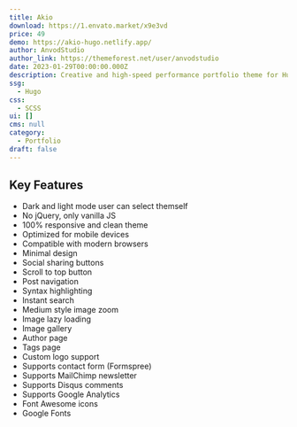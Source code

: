 ```yaml
---
title: Akio
download: https://1.envato.market/x9e3vd
price: 49
demo: https://akio-hugo.netlify.app/
author: AnvodStudio
author_link: https://themeforest.net/user/anvodstudio
date: 2023-01-29T00:00:00.000Z
description: Creative and high-speed performance portfolio theme for Hugo.
ssg:
  - Hugo
css:
  - SCSS
ui: []
cms: null
category:
  - Portfolio
draft: false
---
```

## Key Features

- Dark and light mode user can select themself
- No jQuery, only vanilla JS
- 100% responsive and clean theme
- Optimized for mobile devices
- Compatible with modern browsers
- Minimal design
- Social sharing buttons
- Scroll to top button
- Post navigation
- Syntax highlighting
- Instant search
- Medium style image zoom
- Image lazy loading
- Image gallery
- Author page
- Tags page
- Custom logo support
- Supports contact form (Formspree)
- Supports MailChimp newsletter
- Supports Disqus comments
- Supports Google Analytics
- Font Awesome icons
- Google Fonts
